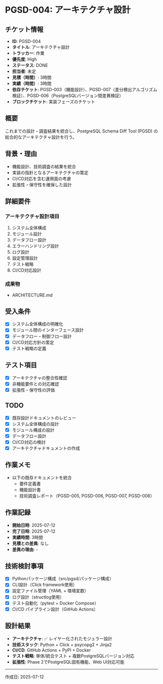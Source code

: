 # PGSD-004: アーキテクチャ設計

## チケット情報
- **ID**: PGSD-004
- **タイトル**: アーキテクチャ設計
- **トラッカー**: 作業
- **優先度**: High
- **ステータス**: DONE
- **担当者**: 未定
- **見積（時間）**: 3時間
- **実績（時間）**: 3時間
- **依存チケット**: PGSD-003（機能設計）、PGSD-007（差分検出アルゴリズム検証）、PGSD-006（PostgreSQLバージョン間差異検証）
- **ブロックチケット**: 実装フェーズのチケット

## 概要
これまでの設計・調査結果を統合し、PostgreSQL Schema Diff Tool (PGSD) の総合的なアーキテクチャ設計を行う。

## 背景・理由
- 機能設計、技術調査の結果を統合
- 実装の指針となるアーキテクチャの策定
- CI/CD対応を含む運用面の考慮
- 拡張性・保守性を確保した設計

## 詳細要件
### アーキテクチャ設計項目
1. システム全体構成
2. モジュール設計
3. データフロー設計
4. エラーハンドリング設計
5. ログ設計
6. 設定管理設計
7. テスト戦略
8. CI/CD対応設計

### 成果物
- ARCHITECTURE.md

## 受入条件
- [x] システム全体構成の明確化
- [x] モジュール間のインターフェース設計
- [x] データフロー・制御フロー設計
- [x] CI/CD対応方針の策定
- [x] テスト戦略の定義

## テスト項目
- [x] アーキテクチャの整合性確認
- [x] 非機能要件との対応確認
- [x] 拡張性・保守性の評価

## TODO
- [x] 既存設計ドキュメントのレビュー
- [x] システム全体構成の設計
- [x] モジュール構成の設計
- [x] データフロー設計
- [x] CI/CD対応の検討
- [x] アーキテクチャドキュメントの作成

## 作業メモ
- 以下の既存ドキュメントを統合
  - 要件定義書
  - 機能設計書
  - 技術調査レポート（PGSD-005, PGSD-006, PGSD-007, PGSD-008）

## 作業記録
- **開始日時**: 2025-07-12
- **完了日時**: 2025-07-12
- **実績時間**: 3時間
- **見積との差異**: なし
- **差異の理由**: -

## 技術検討事項
- [x] Pythonパッケージ構成（src/pgsd/パッケージ構成）
- [x] CLI設計（Click framework使用）
- [x] 設定ファイル管理（YAML + 環境変数）
- [x] ログ設計（structlog使用）
- [x] テスト自動化（pytest + Docker Compose）
- [x] CI/CD パイプライン設計（GitHub Actions）

## 設計結果
- **アーキテクチャ**: ✅ レイヤー化されたモジュラー設計
- **技術スタック**: Python + Click + psycopg2 + Jinja2
- **CI/CD**: GitHub Actions + PyPI + Docker
- **テスト戦略**: 単体/統合テスト + 複数PostgreSQLバージョン対応
- **拡張性**: Phase 2でPostgreSQL固有機能、Web UI対応可能

---

作成日: 2025-07-12